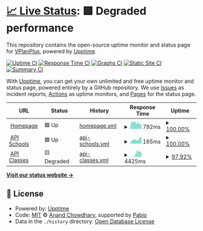 # [📈 Live Status](https://demo.upptime.js.org): <!--live status--> **🟨 Degraded performance**

This repository contains the open-source uptime monitor and status page for [VPlanPlus](https://vpp.jvbabi.es), powered by [Upptime](https://github.com/upptime/upptime).

[![Uptime CI](https://github.com/VPlanPlus-Project/vpp.ID-Upptime/workflows/Uptime%20CI/badge.svg)](https://github.com/VPlanPlus-Project/vpp.ID-Upptime/actions?query=workflow%3A%22Uptime+CI%22)
[![Response Time CI](https://github.com/VPlanPlus-Project/vpp.ID-Upptime/workflows/Response%20Time%20CI/badge.svg)](https://github.com/VPlanPlus-Project/vpp.ID-Upptime/actions?query=workflow%3A%22Response+Time+CI%22)
[![Graphs CI](https://github.com/VPlanPlus-Project/vpp.ID-Upptime/workflows/Graphs%20CI/badge.svg)](https://github.com/VPlanPlus-Project/vpp.ID-Upptime/actions?query=workflow%3A%22Graphs+CI%22)
[![Static Site CI](https://github.com/VPlanPlus-Project/vpp.ID-Upptime/workflows/Static%20Site%20CI/badge.svg)](https://github.com/VPlanPlus-Project/vpp.ID-Upptime/actions?query=workflow%3A%22Static+Site+CI%22)
[![Summary CI](https://github.com/VPlanPlus-Project/vpp.ID-Upptime/workflows/Summary%20CI/badge.svg)](https://github.com/VPlanPlus-Project/vpp.ID-Upptime/actions?query=workflow%3A%22Summary+CI%22)

With [Upptime](https://upptime.js.org), you can get your own unlimited and free uptime monitor and status page, powered entirely by a GitHub repository. We use [Issues](https://github.com/VPlanPlus-Project/vpp.ID-Upptime/issues) as incident reports, [Actions](https://github.com/VPlanPlus-Project/vpp.ID-Upptime/actions) as uptime monitors, and [Pages](https://demo.upptime.js.org) for the status page.

<!--start: status pages-->
<!-- This summary is generated by Upptime (https://github.com/upptime/upptime) -->
<!-- Do not edit this manually, your changes will be overwritten -->
<!-- prettier-ignore -->
| URL | Status | History | Response Time | Uptime |
| --- | ------ | ------- | ------------- | ------ |
| <img alt="" src="https://icons.duckduckgo.com/ip3/vplan.plus.ico" height="13"> [Homepage](https://vplan.plus) | 🟩 Up | [homepage.yml](https://github.com/VPlanPlus-Project/vpp.ID-Upptime/commits/HEAD/history/homepage.yml) | <details><summary><img alt="Response time graph" src="./graphs/homepage/response-time-week.png" height="20"> 792ms</summary><br><a href="https://VPlanPlus-Project.github.io/vpp.ID-Upptime/history/homepage"><img alt="Response time 634" src="https://img.shields.io/endpoint?url=https%3A%2F%2Fraw.githubusercontent.com%2FVPlanPlus-Project%2Fvpp.ID-Upptime%2FHEAD%2Fapi%2Fhomepage%2Fresponse-time.json"></a><br><a href="https://VPlanPlus-Project.github.io/vpp.ID-Upptime/history/homepage"><img alt="24-hour response time 706" src="https://img.shields.io/endpoint?url=https%3A%2F%2Fraw.githubusercontent.com%2FVPlanPlus-Project%2Fvpp.ID-Upptime%2FHEAD%2Fapi%2Fhomepage%2Fresponse-time-day.json"></a><br><a href="https://VPlanPlus-Project.github.io/vpp.ID-Upptime/history/homepage"><img alt="7-day response time 792" src="https://img.shields.io/endpoint?url=https%3A%2F%2Fraw.githubusercontent.com%2FVPlanPlus-Project%2Fvpp.ID-Upptime%2FHEAD%2Fapi%2Fhomepage%2Fresponse-time-week.json"></a><br><a href="https://VPlanPlus-Project.github.io/vpp.ID-Upptime/history/homepage"><img alt="30-day response time 676" src="https://img.shields.io/endpoint?url=https%3A%2F%2Fraw.githubusercontent.com%2FVPlanPlus-Project%2Fvpp.ID-Upptime%2FHEAD%2Fapi%2Fhomepage%2Fresponse-time-month.json"></a><br><a href="https://VPlanPlus-Project.github.io/vpp.ID-Upptime/history/homepage"><img alt="1-year response time 634" src="https://img.shields.io/endpoint?url=https%3A%2F%2Fraw.githubusercontent.com%2FVPlanPlus-Project%2Fvpp.ID-Upptime%2FHEAD%2Fapi%2Fhomepage%2Fresponse-time-year.json"></a></details> | <details><summary><a href="https://VPlanPlus-Project.github.io/vpp.ID-Upptime/history/homepage">100.00%</a></summary><a href="https://VPlanPlus-Project.github.io/vpp.ID-Upptime/history/homepage"><img alt="All-time uptime 99.93%" src="https://img.shields.io/endpoint?url=https%3A%2F%2Fraw.githubusercontent.com%2FVPlanPlus-Project%2Fvpp.ID-Upptime%2FHEAD%2Fapi%2Fhomepage%2Fuptime.json"></a><br><a href="https://VPlanPlus-Project.github.io/vpp.ID-Upptime/history/homepage"><img alt="24-hour uptime 100.00%" src="https://img.shields.io/endpoint?url=https%3A%2F%2Fraw.githubusercontent.com%2FVPlanPlus-Project%2Fvpp.ID-Upptime%2FHEAD%2Fapi%2Fhomepage%2Fuptime-day.json"></a><br><a href="https://VPlanPlus-Project.github.io/vpp.ID-Upptime/history/homepage"><img alt="7-day uptime 100.00%" src="https://img.shields.io/endpoint?url=https%3A%2F%2Fraw.githubusercontent.com%2FVPlanPlus-Project%2Fvpp.ID-Upptime%2FHEAD%2Fapi%2Fhomepage%2Fuptime-week.json"></a><br><a href="https://VPlanPlus-Project.github.io/vpp.ID-Upptime/history/homepage"><img alt="30-day uptime 99.84%" src="https://img.shields.io/endpoint?url=https%3A%2F%2Fraw.githubusercontent.com%2FVPlanPlus-Project%2Fvpp.ID-Upptime%2FHEAD%2Fapi%2Fhomepage%2Fuptime-month.json"></a><br><a href="https://VPlanPlus-Project.github.io/vpp.ID-Upptime/history/homepage"><img alt="1-year uptime 99.93%" src="https://img.shields.io/endpoint?url=https%3A%2F%2Fraw.githubusercontent.com%2FVPlanPlus-Project%2Fvpp.ID-Upptime%2FHEAD%2Fapi%2Fhomepage%2Fuptime-year.json"></a></details>
| <img alt="" src="https://icons.duckduckgo.com/ip3/vplan.plus.ico" height="13"> [API Schools](https://vplan.plus/api/v2/schools) | 🟩 Up | [api-schools.yml](https://github.com/VPlanPlus-Project/vpp.ID-Upptime/commits/HEAD/history/api-schools.yml) | <details><summary><img alt="Response time graph" src="./graphs/api-schools/response-time-week.png" height="20"> 165ms</summary><br><a href="https://VPlanPlus-Project.github.io/vpp.ID-Upptime/history/api-schools"><img alt="Response time 178" src="https://img.shields.io/endpoint?url=https%3A%2F%2Fraw.githubusercontent.com%2FVPlanPlus-Project%2Fvpp.ID-Upptime%2FHEAD%2Fapi%2Fapi-schools%2Fresponse-time.json"></a><br><a href="https://VPlanPlus-Project.github.io/vpp.ID-Upptime/history/api-schools"><img alt="24-hour response time 200" src="https://img.shields.io/endpoint?url=https%3A%2F%2Fraw.githubusercontent.com%2FVPlanPlus-Project%2Fvpp.ID-Upptime%2FHEAD%2Fapi%2Fapi-schools%2Fresponse-time-day.json"></a><br><a href="https://VPlanPlus-Project.github.io/vpp.ID-Upptime/history/api-schools"><img alt="7-day response time 165" src="https://img.shields.io/endpoint?url=https%3A%2F%2Fraw.githubusercontent.com%2FVPlanPlus-Project%2Fvpp.ID-Upptime%2FHEAD%2Fapi%2Fapi-schools%2Fresponse-time-week.json"></a><br><a href="https://VPlanPlus-Project.github.io/vpp.ID-Upptime/history/api-schools"><img alt="30-day response time 133" src="https://img.shields.io/endpoint?url=https%3A%2F%2Fraw.githubusercontent.com%2FVPlanPlus-Project%2Fvpp.ID-Upptime%2FHEAD%2Fapi%2Fapi-schools%2Fresponse-time-month.json"></a><br><a href="https://VPlanPlus-Project.github.io/vpp.ID-Upptime/history/api-schools"><img alt="1-year response time 178" src="https://img.shields.io/endpoint?url=https%3A%2F%2Fraw.githubusercontent.com%2FVPlanPlus-Project%2Fvpp.ID-Upptime%2FHEAD%2Fapi%2Fapi-schools%2Fresponse-time-year.json"></a></details> | <details><summary><a href="https://VPlanPlus-Project.github.io/vpp.ID-Upptime/history/api-schools">100.00%</a></summary><a href="https://VPlanPlus-Project.github.io/vpp.ID-Upptime/history/api-schools"><img alt="All-time uptime 99.94%" src="https://img.shields.io/endpoint?url=https%3A%2F%2Fraw.githubusercontent.com%2FVPlanPlus-Project%2Fvpp.ID-Upptime%2FHEAD%2Fapi%2Fapi-schools%2Fuptime.json"></a><br><a href="https://VPlanPlus-Project.github.io/vpp.ID-Upptime/history/api-schools"><img alt="24-hour uptime 100.00%" src="https://img.shields.io/endpoint?url=https%3A%2F%2Fraw.githubusercontent.com%2FVPlanPlus-Project%2Fvpp.ID-Upptime%2FHEAD%2Fapi%2Fapi-schools%2Fuptime-day.json"></a><br><a href="https://VPlanPlus-Project.github.io/vpp.ID-Upptime/history/api-schools"><img alt="7-day uptime 100.00%" src="https://img.shields.io/endpoint?url=https%3A%2F%2Fraw.githubusercontent.com%2FVPlanPlus-Project%2Fvpp.ID-Upptime%2FHEAD%2Fapi%2Fapi-schools%2Fuptime-week.json"></a><br><a href="https://VPlanPlus-Project.github.io/vpp.ID-Upptime/history/api-schools"><img alt="30-day uptime 99.85%" src="https://img.shields.io/endpoint?url=https%3A%2F%2Fraw.githubusercontent.com%2FVPlanPlus-Project%2Fvpp.ID-Upptime%2FHEAD%2Fapi%2Fapi-schools%2Fuptime-month.json"></a><br><a href="https://VPlanPlus-Project.github.io/vpp.ID-Upptime/history/api-schools"><img alt="1-year uptime 99.94%" src="https://img.shields.io/endpoint?url=https%3A%2F%2Fraw.githubusercontent.com%2FVPlanPlus-Project%2Fvpp.ID-Upptime%2FHEAD%2Fapi%2Fapi-schools%2Fuptime-year.json"></a></details>
| <img alt="" src="https://icons.duckduckgo.com/ip3/vplan.plus.ico" height="13"> [API Classes](https://vplan.plus/api/v2/school/10063764/classes) | 🟨 Degraded | [api-classes.yml](https://github.com/VPlanPlus-Project/vpp.ID-Upptime/commits/HEAD/history/api-classes.yml) | <details><summary><img alt="Response time graph" src="./graphs/api-classes/response-time-week.png" height="20"> 4425ms</summary><br><a href="https://VPlanPlus-Project.github.io/vpp.ID-Upptime/history/api-classes"><img alt="Response time 3558" src="https://img.shields.io/endpoint?url=https%3A%2F%2Fraw.githubusercontent.com%2FVPlanPlus-Project%2Fvpp.ID-Upptime%2FHEAD%2Fapi%2Fapi-classes%2Fresponse-time.json"></a><br><a href="https://VPlanPlus-Project.github.io/vpp.ID-Upptime/history/api-classes"><img alt="24-hour response time 5595" src="https://img.shields.io/endpoint?url=https%3A%2F%2Fraw.githubusercontent.com%2FVPlanPlus-Project%2Fvpp.ID-Upptime%2FHEAD%2Fapi%2Fapi-classes%2Fresponse-time-day.json"></a><br><a href="https://VPlanPlus-Project.github.io/vpp.ID-Upptime/history/api-classes"><img alt="7-day response time 4425" src="https://img.shields.io/endpoint?url=https%3A%2F%2Fraw.githubusercontent.com%2FVPlanPlus-Project%2Fvpp.ID-Upptime%2FHEAD%2Fapi%2Fapi-classes%2Fresponse-time-week.json"></a><br><a href="https://VPlanPlus-Project.github.io/vpp.ID-Upptime/history/api-classes"><img alt="30-day response time 2859" src="https://img.shields.io/endpoint?url=https%3A%2F%2Fraw.githubusercontent.com%2FVPlanPlus-Project%2Fvpp.ID-Upptime%2FHEAD%2Fapi%2Fapi-classes%2Fresponse-time-month.json"></a><br><a href="https://VPlanPlus-Project.github.io/vpp.ID-Upptime/history/api-classes"><img alt="1-year response time 3558" src="https://img.shields.io/endpoint?url=https%3A%2F%2Fraw.githubusercontent.com%2FVPlanPlus-Project%2Fvpp.ID-Upptime%2FHEAD%2Fapi%2Fapi-classes%2Fresponse-time-year.json"></a></details> | <details><summary><a href="https://VPlanPlus-Project.github.io/vpp.ID-Upptime/history/api-classes">97.92%</a></summary><a href="https://VPlanPlus-Project.github.io/vpp.ID-Upptime/history/api-classes"><img alt="All-time uptime 85.30%" src="https://img.shields.io/endpoint?url=https%3A%2F%2Fraw.githubusercontent.com%2FVPlanPlus-Project%2Fvpp.ID-Upptime%2FHEAD%2Fapi%2Fapi-classes%2Fuptime.json"></a><br><a href="https://VPlanPlus-Project.github.io/vpp.ID-Upptime/history/api-classes"><img alt="24-hour uptime 85.47%" src="https://img.shields.io/endpoint?url=https%3A%2F%2Fraw.githubusercontent.com%2FVPlanPlus-Project%2Fvpp.ID-Upptime%2FHEAD%2Fapi%2Fapi-classes%2Fuptime-day.json"></a><br><a href="https://VPlanPlus-Project.github.io/vpp.ID-Upptime/history/api-classes"><img alt="7-day uptime 97.92%" src="https://img.shields.io/endpoint?url=https%3A%2F%2Fraw.githubusercontent.com%2FVPlanPlus-Project%2Fvpp.ID-Upptime%2FHEAD%2Fapi%2Fapi-classes%2Fuptime-week.json"></a><br><a href="https://VPlanPlus-Project.github.io/vpp.ID-Upptime/history/api-classes"><img alt="30-day uptime 94.78%" src="https://img.shields.io/endpoint?url=https%3A%2F%2Fraw.githubusercontent.com%2FVPlanPlus-Project%2Fvpp.ID-Upptime%2FHEAD%2Fapi%2Fapi-classes%2Fuptime-month.json"></a><br><a href="https://VPlanPlus-Project.github.io/vpp.ID-Upptime/history/api-classes"><img alt="1-year uptime 85.30%" src="https://img.shields.io/endpoint?url=https%3A%2F%2Fraw.githubusercontent.com%2FVPlanPlus-Project%2Fvpp.ID-Upptime%2FHEAD%2Fapi%2Fapi-classes%2Fuptime-year.json"></a></details>

<!--end: status pages-->

[**Visit our status website →**](https://demo.upptime.js.org)

## 📄 License

- Powered by: [Upptime](https://github.com/upptime/upptime)
- Code: [MIT](./LICENSE) © [Anand Chowdhary](https://anandchowdhary.com), supported by [Pabio](https://pabio.com)
- Data in the `./history` directory: [Open Database License](https://opendatacommons.org/licenses/odbl/1-0/)
